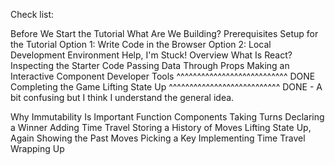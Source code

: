 Check list:

Before We Start the Tutorial
What Are We Building?
Prerequisites
Setup for the Tutorial
Option 1: Write Code in the Browser
Option 2: Local Development Environment
Help, I'm Stuck!
Overview
What Is React?
Inspecting the Starter Code
Passing Data Through Props
Making an Interactive Component
Developer Tools
^^^^^^^^^^^^^^^^^^^^^^^^^^^ DONE
Completing the Game
Lifting State Up
^^^^^^^^^^^^^^^^^^^^^^^^^^^ DONE - A bit confusing but I think I understand the general idea.



Why Immutability Is Important
Function Components
Taking Turns
Declaring a Winner
Adding Time Travel
Storing a History of Moves
Lifting State Up, Again
Showing the Past Moves
Picking a Key
Implementing Time Travel
Wrapping Up